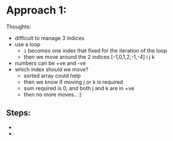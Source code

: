 # Approach 1:
Thoughts:
- difficult to manage 3 indices
- use a loop
    - `i` becomes one index that fixed for the iteration of the loop
    - then we move around the 2 indices
[-1,0,1,2,-1,-4]
  i j         k
- numbers can be +ve and -ve
- which index should we move?
    - sorted array could help
    - then we know if moving j or k is required
    - sum required is 0, and both j and k are in +ve
    - then no more moves.. :)

Steps:
- 
- 
- 
